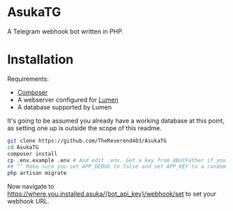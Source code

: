 AsukaTG
=======

A Telegram webhook bot written in PHP.

# Installation

Requirements:

* [Composer](https://getcomposer.org/)
* A webserver configured for [Lumen](https://lumen.laravel.com/docs/installation#configuration)
* A database supported by Lumen

It's going to be assumed you already have a working database at this point, as setting one up is outside the scope of this readme.

````bash
git clone https://github.com/TheReverend403/AsukaTG
cd AsukaTG
composer install
cp .env.example .env # And edit .env. Get a key from @BotFather if you need one.
## ^^ Make sure you set APP_DEBUG to false and set APP_KEY to a random 32 character string
php artisan migrate
````

Now navigate to https://where.you.installed.asuka/{bot_api_key}/webhook/set to set your webhook URL.